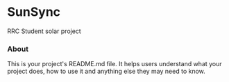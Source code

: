 SunSync
=======

RRC Student solar project

### About

This is your project's README.md file. It helps users understand what your
project does, how to use it and anything else they may need to know.